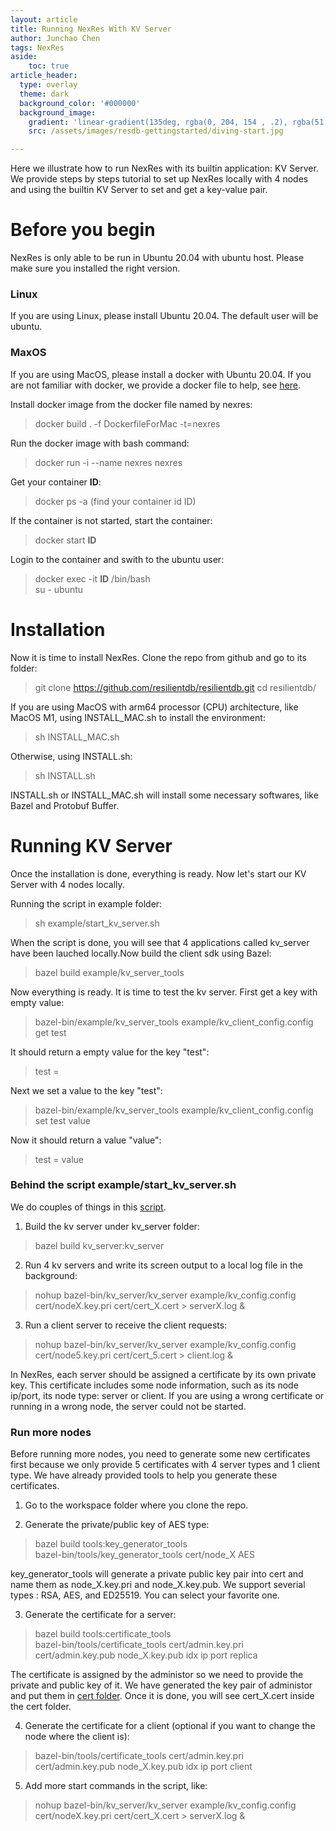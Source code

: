```yaml
---
layout: article
title: Running NexRes With KV Server 
author: Junchao Chen
tags: NexRes
aside:
    toc: true
article_header:
  type: overlay
  theme: dark
  background_color: '#000000'
  background_image:
    gradient: 'linear-gradient(135deg, rgba(0, 204, 154 , .2), rgba(51, 154, 154, .2))'
    src: /assets/images/resdb-gettingstarted/diving-start.jpg

---
```


Here we illustrate how to run NexRes with its builtin application: KV Server. We provide steps by steps tutorial to set up NexRes locally with 4 nodes and using the builtin KV Server to set and get a key-value pair.

# Before you begin
NexRes is only able to be run in Ubuntu 20.04 with ubuntu host. Please make sure you installed the right version.

### Linux
If you are using Linux, please install Ubuntu 20.04. The default user will be ubuntu.

### MaxOS
If you are using MacOS, please install a docker with Ubuntu 20.04. If you are not familiar with docker, we provide a docker file to help, see [here](https://github.com/resilientdb/resilientdb/tree/nexres/docker).

Install docker image from the docker file named by nexres:
  > docker build . -f DockerfileForMac -t=nexres

Run the docker image with bash command:
  > docker run -i --name nexres nexres 

Get your container **ID**:
  > docker ps -a (find your container id ID)

If the container is not started, start the container:
  > docker start **ID**

Login to the container and swith to the ubuntu user:
  > docker exec -it **ID** /bin/bash <br>
  > su - ubuntu

# Installation
Now it is time to install NexRes.
Clone the repo from github and go to its folder:
  > git clone https://github.com/resilientdb/resilientdb.git
  > cd resilientdb/

If you are using MacOS with arm64 processor (CPU) architecture, like MacOS M1, using INSTALL_MAC.sh to install the environment:
  > sh INSTALL_MAC.sh

Otherwise, using INSTALL.sh:
  > sh INSTALL.sh

INSTALL.sh or INSTALL_MAC.sh will install some necessary softwares, like Bazel and Protobuf Buffer.

# Running KV Server
Once the installation is done, everything is ready. Now let's start our KV Server with 4 nodes locally.

Running the script in example folder:
  > sh example/start_kv_server.sh

When the script is done, you will see that 4 applications called kv_server have been lauched locally.Now build the client sdk using Bazel:
  > bazel build example/kv_server_tools

Now everything is ready. It is time to test the kv server. First get a key with empty value:
  > bazel-bin/example/kv_server_tools example/kv_client_config.config get test

It should return a empty value for the key "test":
  > test = 

Next we set a value to the key "test":
  > bazel-bin/example/kv_server_tools example/kv_client_config.config set test value

Now it should return a value "value":
  > test = value


### Behind the script example/start_kv_server.sh
We do couples of things in this [script](https://github.com/resilientdb/resilientdb/blob/nexres/example/start_kv_server.sh).
1. Build the kv server under kv_server folder:
  > bazel build kv_server:kv_server

2. Run 4 kv servers and write its screen output to a local log file in the background:
  > nohup bazel-bin/kv_server/kv_server example/kv_config.config cert/nodeX.key.pri cert/cert_X.cert > serverX.log &

3. Run a client server to receive the client requests:
  > nohup bazel-bin/kv_server/kv_server example/kv_config.config cert/node5.key.pri cert/cert_5.cert > client.log &

In NexRes, each server should be assigned a certificate by its own private key. This certificate includes some node information, such as its node ip/port, its node type: server or client. If you are using a wrong certificate or running in a wrong node, the server could not be started. 

### Run more nodes
Before running more nodes, you need to generate some new certificates first because we only provide 5 certificates with 4 server types and 1 client type. We have already provided tools to help you generate these certificates.

1. Go to the workspace folder where you clone the repo.

2. Generate the private/public key of AES type:
  >  bazel build tools:key_generator_tools <br>
  >  bazel-bin/tools/key_generator_tools cert/node_X AES

  key_generator_tools will generate a private public key pair into cert and name them as node_X.key.pri and node_X.key.pub.
We support severial types : RSA, AES, and ED25519. You can select your favorite one.

3. Generate the certificate for a server:
  >  bazel build tools:certificate_tools <br>
  >  bazel-bin/tools/certificate_tools cert/admin.key.pri cert/admin.key.pub node_X.key.pub idx ip port replica

  The certificate is assigned by the administor so we need to provide the private and public key of it. We have generated the key pair of administor and put them in [cert folder](https://github.com/resilientdb/resilientdb/tree/nexres/cert).
  Once it is done, you will see cert_X.cert inside the cert folder.

4. Generate the certificate for a client (optional if you want to change the node where the client is):
  >  bazel-bin/tools/certificate_tools cert/admin.key.pri cert/admin.key.pub node_X.key.pub idx ip port client

5. Add more start commands in the script, like:
  >  nohup bazel-bin/kv_server/kv_server example/kv_config.config cert/nodeX.key.pri cert/cert_X.cert > serverX.log &


